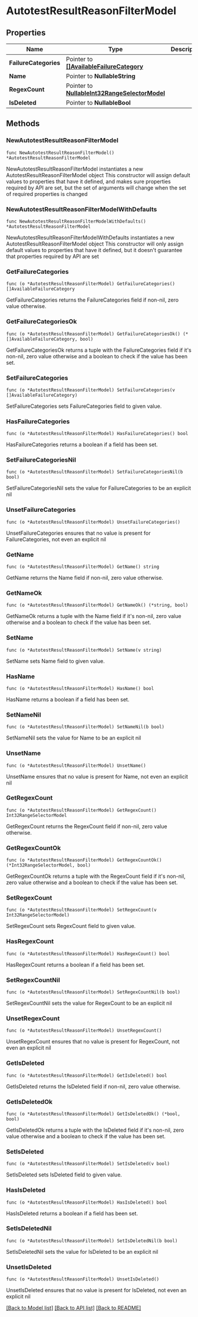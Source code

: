 # AutotestResultReasonFilterModel

## Properties

Name | Type | Description | Notes
------------ | ------------- | ------------- | -------------
**FailureCategories** | Pointer to [**[]AvailableFailureCategory**](AvailableFailureCategory.md) |  | [optional] 
**Name** | Pointer to **NullableString** |  | [optional] 
**RegexCount** | Pointer to [**NullableInt32RangeSelectorModel**](Int32RangeSelectorModel.md) |  | [optional] 
**IsDeleted** | Pointer to **NullableBool** |  | [optional] 

## Methods

### NewAutotestResultReasonFilterModel

`func NewAutotestResultReasonFilterModel() *AutotestResultReasonFilterModel`

NewAutotestResultReasonFilterModel instantiates a new AutotestResultReasonFilterModel object
This constructor will assign default values to properties that have it defined,
and makes sure properties required by API are set, but the set of arguments
will change when the set of required properties is changed

### NewAutotestResultReasonFilterModelWithDefaults

`func NewAutotestResultReasonFilterModelWithDefaults() *AutotestResultReasonFilterModel`

NewAutotestResultReasonFilterModelWithDefaults instantiates a new AutotestResultReasonFilterModel object
This constructor will only assign default values to properties that have it defined,
but it doesn't guarantee that properties required by API are set

### GetFailureCategories

`func (o *AutotestResultReasonFilterModel) GetFailureCategories() []AvailableFailureCategory`

GetFailureCategories returns the FailureCategories field if non-nil, zero value otherwise.

### GetFailureCategoriesOk

`func (o *AutotestResultReasonFilterModel) GetFailureCategoriesOk() (*[]AvailableFailureCategory, bool)`

GetFailureCategoriesOk returns a tuple with the FailureCategories field if it's non-nil, zero value otherwise
and a boolean to check if the value has been set.

### SetFailureCategories

`func (o *AutotestResultReasonFilterModel) SetFailureCategories(v []AvailableFailureCategory)`

SetFailureCategories sets FailureCategories field to given value.

### HasFailureCategories

`func (o *AutotestResultReasonFilterModel) HasFailureCategories() bool`

HasFailureCategories returns a boolean if a field has been set.

### SetFailureCategoriesNil

`func (o *AutotestResultReasonFilterModel) SetFailureCategoriesNil(b bool)`

 SetFailureCategoriesNil sets the value for FailureCategories to be an explicit nil

### UnsetFailureCategories
`func (o *AutotestResultReasonFilterModel) UnsetFailureCategories()`

UnsetFailureCategories ensures that no value is present for FailureCategories, not even an explicit nil
### GetName

`func (o *AutotestResultReasonFilterModel) GetName() string`

GetName returns the Name field if non-nil, zero value otherwise.

### GetNameOk

`func (o *AutotestResultReasonFilterModel) GetNameOk() (*string, bool)`

GetNameOk returns a tuple with the Name field if it's non-nil, zero value otherwise
and a boolean to check if the value has been set.

### SetName

`func (o *AutotestResultReasonFilterModel) SetName(v string)`

SetName sets Name field to given value.

### HasName

`func (o *AutotestResultReasonFilterModel) HasName() bool`

HasName returns a boolean if a field has been set.

### SetNameNil

`func (o *AutotestResultReasonFilterModel) SetNameNil(b bool)`

 SetNameNil sets the value for Name to be an explicit nil

### UnsetName
`func (o *AutotestResultReasonFilterModel) UnsetName()`

UnsetName ensures that no value is present for Name, not even an explicit nil
### GetRegexCount

`func (o *AutotestResultReasonFilterModel) GetRegexCount() Int32RangeSelectorModel`

GetRegexCount returns the RegexCount field if non-nil, zero value otherwise.

### GetRegexCountOk

`func (o *AutotestResultReasonFilterModel) GetRegexCountOk() (*Int32RangeSelectorModel, bool)`

GetRegexCountOk returns a tuple with the RegexCount field if it's non-nil, zero value otherwise
and a boolean to check if the value has been set.

### SetRegexCount

`func (o *AutotestResultReasonFilterModel) SetRegexCount(v Int32RangeSelectorModel)`

SetRegexCount sets RegexCount field to given value.

### HasRegexCount

`func (o *AutotestResultReasonFilterModel) HasRegexCount() bool`

HasRegexCount returns a boolean if a field has been set.

### SetRegexCountNil

`func (o *AutotestResultReasonFilterModel) SetRegexCountNil(b bool)`

 SetRegexCountNil sets the value for RegexCount to be an explicit nil

### UnsetRegexCount
`func (o *AutotestResultReasonFilterModel) UnsetRegexCount()`

UnsetRegexCount ensures that no value is present for RegexCount, not even an explicit nil
### GetIsDeleted

`func (o *AutotestResultReasonFilterModel) GetIsDeleted() bool`

GetIsDeleted returns the IsDeleted field if non-nil, zero value otherwise.

### GetIsDeletedOk

`func (o *AutotestResultReasonFilterModel) GetIsDeletedOk() (*bool, bool)`

GetIsDeletedOk returns a tuple with the IsDeleted field if it's non-nil, zero value otherwise
and a boolean to check if the value has been set.

### SetIsDeleted

`func (o *AutotestResultReasonFilterModel) SetIsDeleted(v bool)`

SetIsDeleted sets IsDeleted field to given value.

### HasIsDeleted

`func (o *AutotestResultReasonFilterModel) HasIsDeleted() bool`

HasIsDeleted returns a boolean if a field has been set.

### SetIsDeletedNil

`func (o *AutotestResultReasonFilterModel) SetIsDeletedNil(b bool)`

 SetIsDeletedNil sets the value for IsDeleted to be an explicit nil

### UnsetIsDeleted
`func (o *AutotestResultReasonFilterModel) UnsetIsDeleted()`

UnsetIsDeleted ensures that no value is present for IsDeleted, not even an explicit nil

[[Back to Model list]](../README.md#documentation-for-models) [[Back to API list]](../README.md#documentation-for-api-endpoints) [[Back to README]](../README.md)


